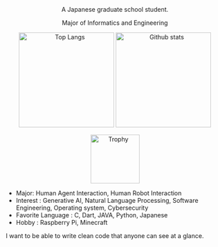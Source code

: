 <div align="center">
  A Japanese graduate school student.<p>
  Major of Informatics and Engineering<p>
</div>

<p align="center"> 
  <img alt="Top Langs" height="220px" src="https://github-readme-stats.vercel.app/api/top-langs/?username=kei-mag&theme=nord" />
  <img alt="Github stats" height="220px" src="https://github-readme-stats.vercel.app/api?username=kei-mag&theme=nord" />
<p align="center">
  <img alt="Trophy" height="113px" src="https://github-profile-trophy.vercel.app/?username=kei-mag&theme=nord&column=7" />
</p>

- Major: Human Agent Interaction, Human Robot Interaction
- Interest : Generative AI, Natural Language Processing, Software Engineering, Operating system, Cybersecurity
- Favorite Language : C, Dart, JAVA, Python, Japanese
- Hobby : Raspberry Pi, Minecraft

I want to be able to write clean code that anyone can see at a glance.
